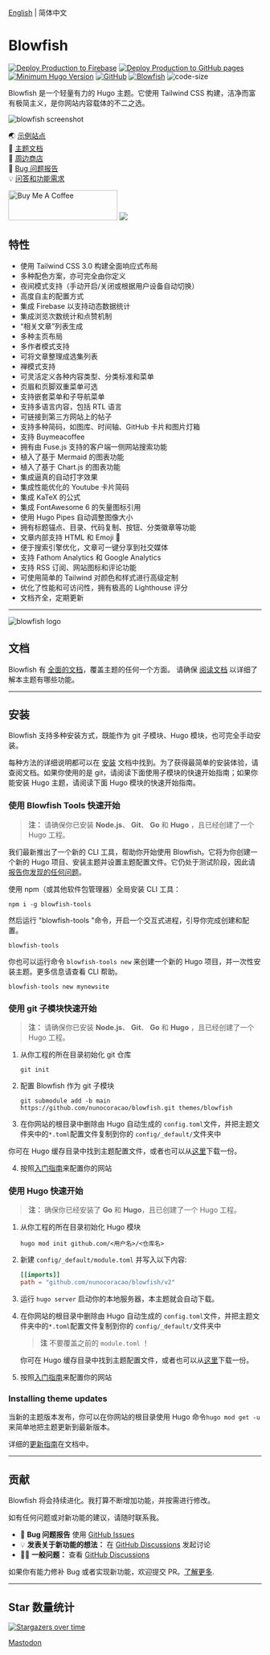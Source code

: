 [English](https://github.com/nunocoracao/blowfish/blob/main/README.md) | 简体中文
# Blowfish
[![Deploy Production to Firebase](https://github.com/nunocoracao/blowfish/actions/workflows/firebase-production.yml/badge.svg)](https://github.com/nunocoracao/blowfish/actions/workflows/firebase-production.yml)
[![Deploy Production to GitHub pages](https://github.com/nunocoracao/blowfish/actions/workflows/pages.yml/badge.svg)](https://github.com/nunocoracao/blowfish/actions/workflows/pages.yml)
[![Minimum Hugo Version](https://img.shields.io/static/v1?label=min-HUGO-version&message=0.87.0&color=blue&logo=hugo)](https://github.com/gohugoio/hugo/releases/tag/v0.87.0)
[![GitHub](https://img.shields.io/github/license/nunocoracao/blowfish)](https://github.com/nunocoracao/blowfish/blob/main/LICENSE)
[![Blowfish](https://img.shields.io/badge/Hugo--Themes-@Blowfish-blue)](https://themes.gohugo.io/themes/blowfish/)
![code-size](https://img.shields.io/github/languages/code-size/nunocoracao/blowfish)

Blowfish 是一个轻量有力的 Hugo 主题。它使用 Tailwind CSS 构建，洁净而富有极简主义，是你网站内容载体的不二之选。  

![blowfish screenshot](https://github.com/nunocoracao/blowfish/blob/main/images/screenshot.png?raw=true)


🌏 [示例站点](https://blowfish.page/zh-cn/)  
📑 [主题文档](https://blowfish.page/zh-cn/docs/)  
💎 [周边商店](http://tee.pub/lic/qwSlWVBL5zc)  
🐛 [Bug 问题报告](https://github.com/nunocoracao/blowfish/issues)  
💡 [问答和功能需求](https://github.com/nunocoracao/blowfish/discussions)



<a href="https://www.buymeacoffee.com/nunocoracao" target="_blank"><img src="https://cdn.buymeacoffee.com/buttons/v2/default-yellow.png" alt="Buy Me A Coffee" style="height: 60px !important;width: 217px !important;" ></a>
<a target="_blank" href="http://tee.pub/lic/qwSlWVBL5zc"><img class="nozoom" src="https://img.buymeacoffee.com/button-api/?text=Merch Store &emoji=💎&slug=nunocoracao&button_colour=5F7FFF&font_colour=ffffff&font_family=Lato&outline_colour=000000&coffee_colour=FFDD00" /></a>



## 特性

- 使用 Tailwind CSS 3.0 构建全面响应式布局
- 多种配色方案，亦可完全由你定义
- 夜间模式支持（手动开启/关闭或根据用户设备自动切换）
- 高度自主的配置方式
- 集成 Firebase 以支持动态数据统计
- 集成浏览次数统计和点赞机制
- “相关文章”列表生成
- 多种主页布局
- 多作者模式支持
- 可将文章整理成选集列表
- 禅模式支持
- 可灵活定义各种内容类型、分类标准和菜单
- 页眉和页脚双重菜单可选
- 支持嵌套菜单和子导航菜单
- 支持多语言内容，包括 RTL 语言
- 可链接到第三方网站上的帖子
- 支持多种简码，如图库、时间轴、GitHub 卡片和图片灯箱
- 支持 Buymeacoffee
- 拥有由 Fuse.js 支持的客户端一侧网站搜索功能
- 植入了基于 Mermaid 的图表功能
- 植入了基于 Chart.js 的图表功能
- 集成逼真的自动打字效果
- 集成性能优化的 Youtube 卡片简码
- 集成 KaTeX 的公式
- 集成 FontAwesome 6 的矢量图标引用
- 使用 Hugo Pipes 自动调整图像大小
- 拥有标题锚点、目录、代码复制、按钮、分类徽章等功能
- 文章内部支持 HTML 和 Emoji 🎉
- 便于搜索引擎优化，文章可一键分享到社交媒体 
- 支持 Fathom Analytics 和 Google Analytics
- 支持 RSS 订阅、网站图标和评论功能
- 可使用简单的 Tailwind 对颜色和样式进行高级定制
- 优化了性能和可访问性，拥有极高的 Lighthouse 评分
- 文档齐全，定期更新

---

![blowfish logo](https://github.com/nunocoracao/blowfish/blob/main/logo.png?raw=true)

## 文档
Blowfish 有 [全面的文档](https://blowfish.page/zh-cn/docs/)，覆盖主题的任何一个方面。 请确保 [阅读文档](https://blowfish.page/zh-cn/docs/) 以详细了解本主题有哪些功能。

---

## 安装

Blowfish 支持多种安装方式，既能作为 git 子模块、Hugo 模块，也可完全手动安装。

每种方法的详细说明都可以在 [安装](https://blowfish.page/zh-cn/docs/installation) 文档中找到。为了获得最简单的安装体验，请查阅文档。如果你使用的是 git，请阅读下面使用子模块的快速开始指南；如果你能安装 Hugo 主题，请阅读下面 Hugo 模块的快速开始指南。

### 使用 Blowfish Tools 快速开始

> **注：** 请确保你已安装 **Node.js**、 **Git**、 **Go** 和 **Hugo** ，且已经创建了一个 Hugo 工程。

我们最新推出了一个新的 CLI 工具，帮助你开始使用 Blowfish。它将为你创建一个新的 Hugo 项目、安装主题并设置主题配置文件。它仍处于测试阶段，因此请 [报告你发现的任何问题](https://github.com/nunocoracao/blowfish-tools)。

使用 npm（或其他软件包管理器）全局安装 CLI 工具：
```shell
npm i -g blowfish-tools
```

然后运行 "blowfish-tools "命令，开启一个交互式进程，引导你完成创建和配置。
```shell
blowfish-tools
```

你也可以运行命令 `blowfish-tools new` 来创建一个新的 Hugo 项目，并一次性安装主题。更多信息请查看 CLI 帮助。
```shell
blowfish-tools new mynewsite
```

### 使用 git 子模块快速开始

> **注：** 请确保你已安装 **Node.js**、 **Git**、 **Go** 和 **Hugo** ，且已经创建了一个 Hugo 工程。

1. 从你工程的所在目录初始化 git 仓库

   ```shell
   git init
   ```

2. 配置 Blowfish 作为 git 子模块

   ```shell
   git submodule add -b main https://github.com/nunocoracao/blowfish.git themes/blowfish
   ```

3. 在你网站的根目录中删除由 Hugo 自动生成的 `config.toml`文件，并把主题文件夹中的`*.toml`配置文件复制到你的 `config/_default/`文件夹中

你可在 Hugo 缓存目录中找到主题配置文件，或者也可以从[这里](https://minhaskamal.github.io/DownGit/#/home?url=https://github.com/nunocoracao/blowfish/tree/main/config/_default)下载一份。

4. 按照[入门指南](https://blowfish.page/zh-cn/docs/getting-started/)来配置你的网站

### 使用 Hugo 快速开始

> **注：** 确保你已经安装了 **Go** 和 **Hugo**，且已创建了一个 Hugo 工程。

1. 从你工程的所在目录初始化 Hugo 模块

   ```shell
   hugo mod init github.com/<用户名>/<仓库名>
   ```

2. 新建 `config/_default/module.toml` 并写入以下内容:

   ```toml
   [[imports]]
   path = "github.com/nunocoracao/blowfish/v2"
   ```

3. 运行 `hugo server` 启动你的本地服务器，本主题就会自动下载。

4. 在你网站的根目录中删除由 Hugo 自动生成的 `config.toml`文件，并把主题文件夹中的`*.toml`配置文件复制到你的 `config/_default/`文件夹中

   > **注** 不要覆盖之前的 `module.toml` ！

   你可在 Hugo 缓存目录中找到主题配置文件，或者也可以从[这里](https://minhaskamal.github.io/DownGit/#/home?url=https://github.com/nunocoracao/blowfish/tree/main/config/_default)下载一份。

5. 按照[入门指南](https://blowfish.page/zh-cn/docs/getting-started/)来配置你的网站

### Installing theme updates

当新的主题版本发布，你可以在你网站的根目录使用 Hugo 命令`hugo mod get -u`来简单地把主题更新到最新版本。

详细的[更新指南](https://blowfish.page/zh-cn/docs/installation/#%E6%9B%B4%E6%96%B0%E4%B8%BB%E9%A2%98)在文档中。

---

## 贡献

Blowfish 将会持续进化。我打算不断增加功能，并按需进行修改。

如有任何问题或对新功能的建议，请随时联系我。  

- 🐛 **Bug 问题报告** 使用 [GitHub Issues](https://github.com/nunocoracao/blowfish/issues)
- 💡 **发表关于新功能的想法：** 在 [GitHub Discussions](https://github.com/nunocoracao/blowfish/discussions) 发起讨论
- 🙋‍♀️ **一般问题：** 查看 [GitHub Discussions](https://github.com/nunocoracao/blowfish/discussions)

如果你有能力修补 Bug 或者实现新功能，欢迎提交 PR。[了解更多](https://github.com/nunocoracao/blowfish/blob/main/CONTRIBUTING.md).

---

## Star 数量统计

[![Stargazers over time](https://starchart.cc/nunocoracao/blowfish.svg)](https://starchart.cc/nunocoracao/blowfish)

<a rel="me" href="https://masto.ai/@blowfish">Mastodon</a>
